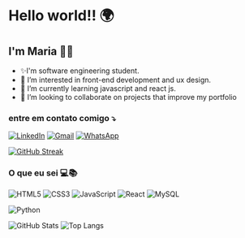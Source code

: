# Hello world!! 🌍
## I'm Maria 🎀💐
- ✨I'm software engineering student.
- 👀 I’m interested in front-end development and ux design.
- 🌱 I’m currently learning javascript and react js.
- 💞️ I’m looking to collaborate on projects that improve my portfolio
### entre em contato comigo ⤵️
[![LinkedIn](https://img.shields.io/badge/LinkedIn-0077B5?style=for-the-badge&logo=linkedin&logoColor=white)](https://www.linkedin.com/in/maria-eduarda-prado-a11852215/)
[![Gmail](https://img.shields.io/badge/Gmail-333333?style=for-the-badge&logo=gmail&logoColor=red)](mailto:mariaeduarda.dprado@gmail.com)
[![WhatsApp](https://img.shields.io/badge/WhatsApp-25D366?style=for-the-badge&logo=whatsapp&logoColor=white)](https://wa.me/5544999568588)

[![GitHub Streak](https://streak-stats.demolab.com/?user=mariaeduardadprado&theme=bear&background=000&border=ff477e&dates=FFF)](https://git.io/streak-stats)
### O que eu sei 💻📚
![HTML5](https://img.shields.io/badge/HTML5-E34F26?style=for-the-badge&logo=html5&logoColor=white)
![CSS3](https://img.shields.io/badge/CSS3-1572B6?style=for-the-badge&logo=css3&logoColor=white)
![JavaScript](https://img.shields.io/badge/JavaScript-F7DF1E?style=for-the-badge&logo=javascript&logoColor=black)
![React](https://img.shields.io/badge/React-20232A?style=for-the-badge&logo=react&logoColor=61DAFB)
![MySQL](https://img.shields.io/badge/MySQL-00000F?style=for-the-badge&logo=mysql&logoColor=white)

![Python](https://img.shields.io/badge/python-3670A0?style=for-the-badge&logo=python&logoColor=ffdd54)


![GitHub Stats](https://github-readme-stats.vercel.app/api?username=mariaeduardadprado&theme=transparent&bg_color=000&border_color=ff477e&show_icons=true&icon_color=ff477e&title_color=ff477e&text_color=FFF)
![Top Langs](https://github-readme-stats-git-masterrstaa-rickstaa.vercel.app/api/top-langs/?username=mariaeduardadprado&layout=compact&bg_color=000e&border_color=ff477e&title_color=ff477e&text_color=FFF)
